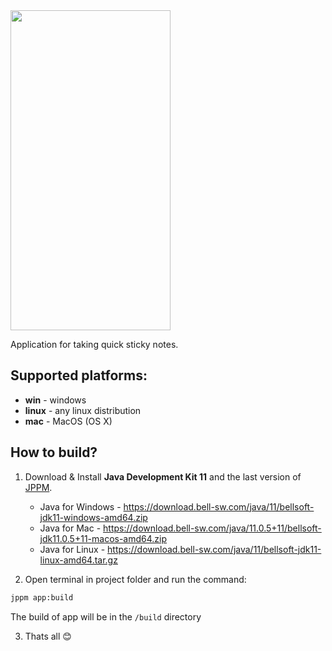 <img src="https://user-images.githubusercontent.com/29959059/235364347-eaa17767-a280-42a9-957a-2eddba2328d3.png" width="256" height="512" />

Application for taking quick sticky notes.

## Supported platforms:

* **win** - windows
* **linux** - any linux distribution
* **mac** -  MacOS (OS X)

## How to build?

1. Download & Install **Java Development Kit 11** and the last version of [JPPM](https://github.com/jphp-group/jphp/releases).
   - Java for Windows - https://download.bell-sw.com/java/11/bellsoft-jdk11-windows-amd64.zip
   - Java for Mac - https://download.bell-sw.com/java/11.0.5+11/bellsoft-jdk11.0.5+11-macos-amd64.zip
   - Java for Linux - https://download.bell-sw.com/java/11/bellsoft-jdk11-linux-amd64.tar.gz

2. Open terminal in project folder and run the command:
```bash
jppm app:build
```
   The build of app will be in the `/build` directory
   
3. Thats all 😊
